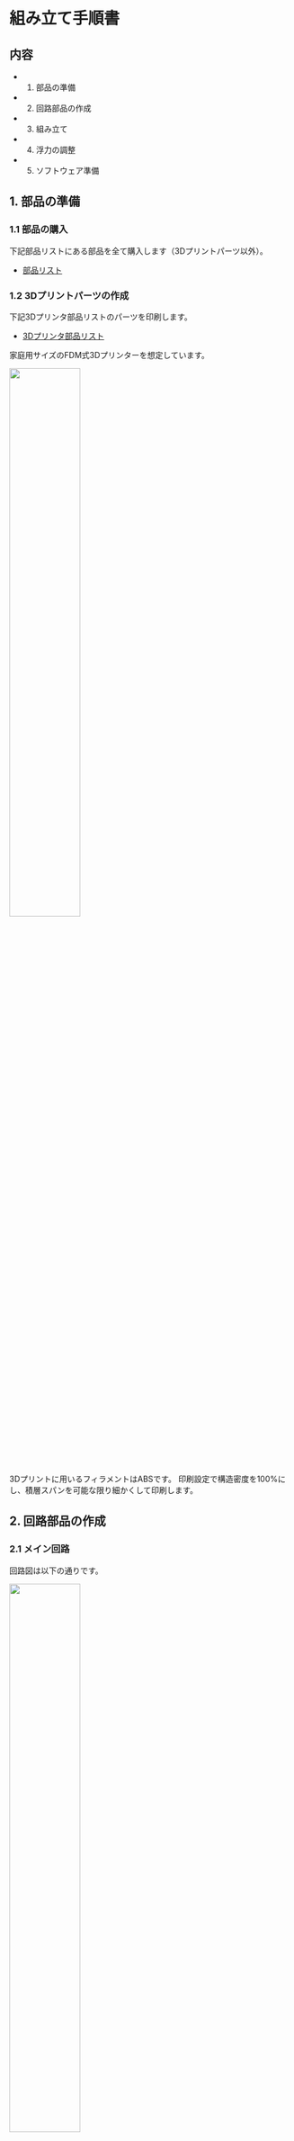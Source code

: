 # 組み立て手順書

## 内容
- 1. 部品の準備
- 2. 回路部品の作成
- 3. 組み立て
- 4. 浮力の調整
- 5. ソフトウェア準備


## 1. 部品の準備
### 1.1 部品の購入
下記部品リストにある部品を全て購入します（3Dプリントパーツ以外）。

- [部品リスト](https://docs.google.com/spreadsheets/d/1spEkeJp3uywtmMTm2RyMCUT-x4rrJNMb/edit?usp=sharing&ouid=116393592539270427202&rtpof=true&sd=true)

### 1.2 3Dプリントパーツの作成

下記3Dプリンタ部品リストのパーツを印刷します。

- [3Dプリンタ部品リスト](https://docs.google.com/spreadsheets/d/1m-tpGwKx88t4YWLlDcRS2Wr9CotMB-zd/edit?usp=sharing&ouid=116393592539270427202&rtpof=true&sd=true)


家庭用サイズのFDM式3Dプリンターを想定しています。

<img src="https://github.com/Honazo/Easys_ros/assets/63952012/aeec14bd-fc2d-4e3f-a4ac-ccc087aac8fa" width="50%">


3Dプリントに用いるフィラメントはABSです。
印刷設定で構造密度を100%にし、積層スパンを可能な限り細かくして印刷します。

## 2. 回路部品の作成

### 2.1  メイン回路



回路図は以下の通りです。

<img src="https://github.com/Honazo/Easys_ros/assets/63952012/efa6e756-37ef-4513-9849-9a1661badef7" width="50%">


ラズパイのUSBポートにwebカメラのUSB端子を接続します。

ユニバーサル基板

バッテリーからのDC電源を降圧コンバータと4つのESCに分配します。

降圧コンバータから得られるDC5Vをラズパイに供給します。

ラズパイからの信号出力とサーボコントローラの入力を接続します。

サーボコントローラから出力されたPWM信号をESCに接続します。



### 2.2 コネクターの接続


## 3. 組み立て

### 3.1 スラスター

スラスターのハウジングにある取付穴にインサートナットをはんだこてで熱圧入します。

<img src="https://github.com/Honazo/Easys_ros/assets/63952012/1861baf3-a66d-47e8-bd0f-77d8b9c01c74" width="50%">



スラスターをスラスターマウントに固定します。

<img src="https://github.com/Honazo/Easys_ros/assets/63952012/9d449b39-f9e1-4558-bf7a-0d0c9b0d5007" width="50%">



### 3.2 バッテリーボックス

バッテリーボックス外側底面の4つの取付穴にインサートナットを熱圧入します。


<img src="https://github.com/Honazo/Easys_ros/assets/63952012/cf0e0b8e-5965-43d1-888c-ce024883fda2" width="50%">


バッテリーボックスの辺が短い方の側面にΦ12mmの穴を1つあけます。
電動ドリル等を用いて安全に行ってください。

<img src="https://github.com/Honazo/Easys_ros/assets/63952012/c2b8aa42-42ae-479f-bc91-e18f2ae1669e" width="50%">



電源線にケーブルグランドを通して、バッテリーボックスに空けた穴に通し、ケーブルグランドを仮締めします。



バッテリーボックス内の電源線の先に、ヒューズ→スイッチ→Tコネクタ(オス)を接続します。

TコネクタでLi-Poバッテリーを接続します。

ボックスに収まることを確認したら、ケーブルグランドを締めます。

<img src="https://github.com/Honazo/Easys_ros/assets/63952012/131dc1aa-306c-4710-928e-8c223e7bcd98" width="50%">



ほこりなどを挟んでいないことを十分に注意してバッテリーボックスを閉じます。

<img src="https://github.com/Honazo/Easys_ros/assets/63952012/2976fa23-7a3c-416d-972d-06b142818b57" width="50%">



### 3.3 外郭フレーム

バッテリーボックス固定用のマウントに下側外部フレームを接続します。

バッテリーボックス固定用のマウントにバッテリーボックスを接続します。


<img src="https://github.com/Honazo/Easys_ros/assets/63952012/ba5f1a36-9035-467b-a4fc-b0b332ea0b3c" width="50%">



下側フレームの上にアクリルチューブを乗せます。

上側フレームを下側フレームに接続していきます。
この接続によって上下のフレームがチューブを締め付けることで固定されていきます。
1つずつゆっくりと締め付けてください。



### 3.4 耐水容器
前方フランジにアクリル円盤を接着します。アクリルサンデーを用いて、融着させます。

アクリルサンデーが固まったら、WEBカメラを前方フランジに固定します。

前方フランジにO-リングをはめます。

O-リングにグリスを塗って滑らかにし、強く引っ張って広げながら少しずつ溝へ持っていきます。

後方フランジにも同様にしてO-リングをはめます。

電源ケーブルとテザーケーブルにケーブルグランドを通します。

スラスター*4には3穴のケーブルグランドを通します。

ケーブルグランドを後方フランジの穴に通し、仮締めします。

耐圧容器内に格納する回路と後方フランジから通したケーブルを接続します。

回路全体が耐圧容器内に収まることを確認したら、ケーブルグランドを締めます。



WEBカメラのUSBケーブルをラズパイから抜いた状態で、前方フランジをアクリルチューブにはめます。

かなり力が必要です。グリスを使って滑らかにしつつ、はみ出してくるO-リングを中に押し込みながら少しずつ入れていきます。
ほこりなどが挟まらないよう注意してください。

WEBカメラのUSBケーブルをラズパイに接続します。

回路フレームと後方フランジを接続します。

後方フランジを前方フランジと同様にしてアクリルチューブにはめます。空気を抜くため、ケーブルグランドを一つだけ緩めておくとよいです。

フランジがはまったらタイラップでフランジと外部フレームを結束し、フランジが抜けないように留めます。

外部フレームにスラスターを固定します。



## 4. 浮力の調整

密閉出来たら、浴槽などの浅い水槽にロボットを沈めてみます。

何も点けていない状態だと機体の半分以上が水面に浮かびます。

釣り重りを機体外部に少しずつ取り付けていき、4つすべてのスラスタが水中に浸かる程度に重量を調整します。

## 5. ソフトウェア準備

環境構築

Easys_rosのダウンロード



### 5.1 Rasberry pi の準備

機体の電源スイッチを入れる

LANケーブルをPCに接続する

環境構築

### 5.2 ホストPCの準備

ros2の起動

lounch

### 5.3 制御テスト

